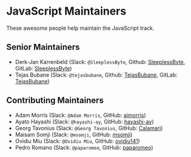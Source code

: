 # JavaScript Maintainers

These awesome people help maintain the JavaScript track.

## Senior Maintainers

- Derk-Jan Karrenbeld (Slack: `@SleeplessByte`, Github: [SleeplessByte](https://github.com/SleeplessByte), GitLab: [SleeplessByte](https://gitlab.com/SleeplessByte))
- Tejas Bubane (Slack: `@tejasbubane`, Github: [TejasBubane](https://github.com/tejasbubane), GitLab: [TejasBubane](https://gitlab.com/tejasbubane))

## Contributing Maintainers

<!-- sorted alphabetically, lexographically -->

- Adam Morris (Slack: `@Adam Morris`, GitHub: [aimorris](https://github.com/aimorris))
- Ayato Hayashi (Slack: `@hayashi-ay`, GitHub: [hayashi-ay](https://github.com/hayashi-ay))
- Georg Tavonius (Slack: `@Georg Tavonius`, GitHub: [Calamari](https://github.com/Calamari))
- Maisam Somji (Slack: `@msomji`, GitHub: [msomji](https://github.com/msomji))
- Ovidiu Miu (Slack: `@Ovidiu Miu`, GitHub: [ovidiu141](https://github.com/ovidiu141))
- Pedro Romano (Slack: `@paparomeo`, GitHub: [paparomeo](https://github.com/paparomeo))
